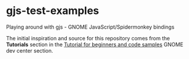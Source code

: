 gjs-test-examples
=================

Playing around with gjs - GNOME JavaScript/Spidermonkey bindings

The initial inspiration and source for this repository comes from the **Tutorials** section in the [Tutorial for beginners and code samples](https://developer.gnome.org/gnome-devel-demos/stable/beginner.js.html.en) GNOME dev center section.

